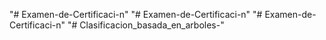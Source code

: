 "# Examen-de-Certificaci-n" 
"# Examen-de-Certificaci-n" 
"# Examen-de-Certificaci-n" 
"# Clasificacion_basada_en_arboles-" 
